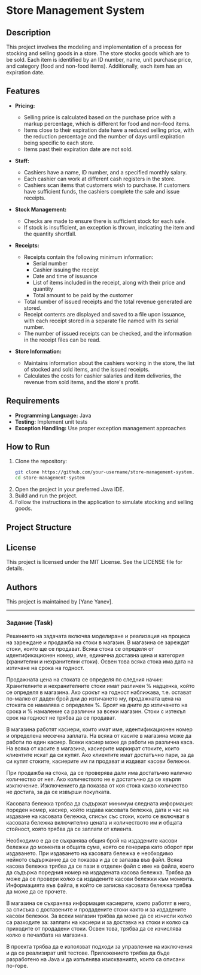 # Store Management System

## Description
This project involves the modeling and implementation of a process for stocking and selling goods in a store. The store stocks goods which are to be sold. Each item is identified by an ID number, name, unit purchase price, and category (food and non-food items). Additionally, each item has an expiration date.

## Features
- **Pricing:** 
  - Selling price is calculated based on the purchase price with a markup percentage, which is different for food and non-food items.
  - Items close to their expiration date have a reduced selling price, with the reduction percentage and the number of days until expiration being specific to each store.
  - Items past their expiration date are not sold.

- **Staff:**
  - Cashiers have a name, ID number, and a specified monthly salary.
  - Each cashier can work at different cash registers in the store.
  - Cashiers scan items that customers wish to purchase. If customers have sufficient funds, the cashiers complete the sale and issue receipts.

- **Stock Management:**
  - Checks are made to ensure there is sufficient stock for each sale.
  - If stock is insufficient, an exception is thrown, indicating the item and the quantity shortfall.

- **Receipts:**
  - Receipts contain the following minimum information:
    - Serial number
    - Cashier issuing the receipt
    - Date and time of issuance
    - List of items included in the receipt, along with their price and quantity
    - Total amount to be paid by the customer
  - Total number of issued receipts and the total revenue generated are stored.
  - Receipt contents are displayed and saved to a file upon issuance, with each receipt stored in a separate file named with its serial number.
  - The number of issued receipts can be checked, and the information in the receipt files can be read.

- **Store Information:**
  - Maintains information about the cashiers working in the store, the list of stocked and sold items, and the issued receipts.
  - Calculates the costs for cashier salaries and item deliveries, the revenue from sold items, and the store's profit.

## Requirements
- **Programming Language:** Java
- **Testing:** Implement unit tests
- **Exception Handling:** Use proper exception management approaches

## How to Run
1. Clone the repository:
    ```bash
    git clone https://github.com/your-username/store-management-system.git
    cd store-management-system
    ```
2. Open the project in your preferred Java IDE.
3. Build and run the project.
4. Follow the instructions in the application to simulate stocking and selling goods.

## Project Structure

## License
This project is licensed under the MIT License. See the LICENSE file for details.

## Authors
This project is maintained by [Yane Yanev].

---

### Задание (Task)
Решението на задачата включва моделиране и реализация на процеса на зареждане и продажба на стоки в магазин. В магазина се зареждат стоки, които ще се продават. Всяка стока се определя от идентификационен номер, име, единична доставна цена и категория (хранителни и нехранителни стоки). Освен това всяка стока има дата на изтичане на срока на годност.

Продажната цена на стоката се определя по следния начин: Хранителните и нехранителните стоки имат различен % надценка, който се определя в магазина. Ако срокът на годност наближава, т.е. остават по-малко от даден брой дни до изтичането му, продажната цена на стоката се намалява с определен %. Броят на дните до изтичането на срока и % намаление са различни за всеки магазин. Стоки с изтекъл срок на годност не трябва да се продават.

В магазина работят касиери, които имат име, идентификационен номер и определена месечна заплата. На всяка от касите в магазина може да работи по един касиер. Всеки касиер може да работи на различна каса. На всяка от касите в магазина, касиерите маркират стоките, които клиентите искат да си купят. Ако клиентите имат достатъчно пари, за да си купят стоките, касиерите им ги продават и издават касови бележки.

При продажба на стока, да се проверява дали има достатъчно налично количество от нея. Ако количеството не е достатъчно да се хвърля изключение. Изключението да показва от коя стока какво количество не достига, за да се извърши покупката.

Касовата бележка трябва да съдържат минимум следната информация: пореден номер, касиер, който издава касовата бележка, дата и час на издаване на касовата бележка, списък със стоки, които се включват в касовата бележка включително цената и количеството им и общата стойност, която трябва да се заплати от клиента.

Необходимо е да се съхранява общия брой на издадените касови бележки до момента и общата сума, която се генерира като оборот при издаването. При издаването на касовата бележка е необходимо нейното съдържание да се показва и да се запазва във файл. Всяка касова бележка трябва да се пази в отделен файл с име на файла, което да съдържа поредния номер на издадената касова бележка. Трябва да може да се провери колко са издадените касови бележки към момента. Информацията във файла, в който се записва касовата бележка трябва да може да се прочете.

В магазина се съхранява информация касиерите, които работят в него, за списъка с доставените и продадените стоки както и за издадените касови бележки. За всеки магазин трябва да може да се изчисли колко са разходите за: заплати на касиери и за доставка на стоки и колко са приходите от продадени стоки. Освен това, трябва да се изчислява колко е печалбата на магазина.

В проекта трябва да е използват подходи за управление на изключения и да се реализират unit тестове. Приложението трябва да бъде разработено на Java и да изпълнява изискванията, които са описани по-горе.

